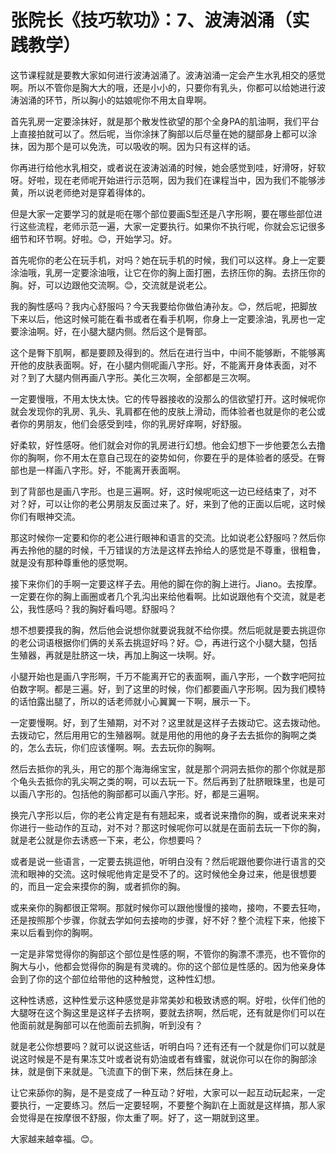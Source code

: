 # 张院长《技巧软功》：7、波涛汹涌（实践教学）

这节课程就是要教大家如何进行波涛汹涌了。波涛汹涌一定会产生水乳相交的感觉啊。所以不管你是胸大大的哦，还是小小的，只要你有乳头，你都可以给她进行波涛汹涌的环节，所以胸小的姑娘呢你不用太自卑啊。

首先乳房一定要涂抹好，就是那个散发性欲望的那个全身PA的肌油啊，我们平台上直接拍就可以了。然后呢，当你涂抹了胸部以后尽量在她的腿部身上都可以涂抹，因为那个是可以免洗，可以吸收的啊。因为只有这样的话。

你再进行给他水乳相交，或者说在波涛汹涌的时候，她会感觉到哇，好滑呀，好软呀。好啦，现在老师呢开始进行示范啊，因为我们在课程当中，因为我们不能够涉黄，所以说老师绝对是穿着得体的。

但是大家一定要学习的就是呃在哪个部位要画S型还是八字形啊，要在哪些部位进行这些流程，老师示范一遍，大家一定要执行。如果你不执行呢，你就会忘记很多细节和环节啊。好啦。😊，开始学习。好。

首先呢你的老公在玩手机，对吗？她在玩手机的时候，我们可以这样。身上一定要涂油哦，乳房一定要涂油哦，让它在你的胸上面打圈，去挤压你的胸。去挤压你的胸。好，可以边跟他交流啊。😊，交流就是说老公。

我的胸性感吗？我内心舒服吗？今天我要给你做伯涛孙友。😊，然后呢，把脚放下来以后，他这时候可能在看书或者在看手机啊，你身上一定要涂油，乳房也一定要涂油啊。好，在小腿大腿内侧。然后这个是臀部。

这个是臀下肌啊，都是要顾及得到的。然后在进行当中，中间不能够断，不能够离开他的皮肤表面啊。好，在小腿内侧呢画八字形。好，不能离开身体表面，对不对？到了大腿内侧再画八字形。美化三次啊，全部都是三次啊。

一定要慢哦，不用太快太快。它的传导器接收的没那么的信欲望打开。这时候呢你就会发现你的乳房、乳头、乳肩都在他的皮肤上滑动，而体验者也就是你的老公或者你的男朋友，他们会感受到哇，你的乳房好痒啊，好舒服。

好柔软，好性感呀。他们就会对你的乳房进行幻想。他会幻想下一步他要怎么去撸你的胸啊，你不用太在意自己现在的姿势如何，你要在乎的是体验者的感受。在臀部也是一样画八字形。好，不能离开表面啊。

到了背部也是画八字形。也是三遍啊。好，这时候呢呃这一边已经结束了，对不对？好，可以让你的老公男朋友反面过来了。好，来到了他的正面以后呢，这时候你们有眼神交流。

那这时候你一定要和你的老公进行眼神和语言的交流。比如说老公舒服吗？然后你再去拎他的腿的时候，千万错误的方法是这样去拎给人的感觉是不尊重，很粗鲁，就是没有那种尊重他的感觉啊。

接下来你们的手啊一定要这样子去。用他的脚在你的胸上进行。Jiano。去按摩。一定要在你的胸上画圈或者几个乳沟出来给他看啊。比如说跟他有个交流，就是老公，我性感吗？我的胸好看吗嗯。舒服吗？

想不想要摸我的胸，然后他会说想你就要说我就不给你摸。然后呃就是要去挑逗你的老公词语根据你们俩的关系去挑逗好吗？好。😊，再进行这个小腿大腿，包括生殖器，再就是肚脐这一块，再加上胸这一块啊。好。

小腿开始也是画八字形啊，千万不能离开它的表面啊，画八字形，一个数字吧阿拉伯数字啊。都是三遍。好，到了这里的时候，你们都要画八字形啊。因为我们模特的话怕露出腿了，所以的话老师就小心翼翼一下啊，展示一下。

一定要慢啊。好，到了生殖期，对不对？这里就是这样子去拨动它。这去拨动他。去拨动它，然后用用它的生殖器啊。就是用他的用他的身子去去抵你的胸啊之类的，怎么去玩，你们应该懂啊。啊。去去玩你的胸啊。

然后去抵你的乳头，用它的那个海海绵宝宝，就是那个洞洞去抵你的那个你就是那个龟头去抵你的乳尖啊之类的啊，可以去玩一下。然后再到了肚脐眼珠里，也是可以画八字形的。包括他的胸部都可以画八字形。好，都是三遍啊。

换完八字形以后，你的老公肯定是有有翘起来，或者说来撸你的胸，或者说来来对你进行一些动作的互动，对不对？那这时候呢你可以就是在面前去玩一下你的胸，就是老公就是你去诱惑一下来，老公，你想要吗？

或者是说一些语言，一定要去挑逗他，听明白没有？然后呢跟他要你进行语言的交流和眼神的交流。这时候呢他肯定是受不了的。这时候他全身过来，他是很想要的，而且一定会来摸你的胸，或者抓你的胸。

或来亲你的胸都很正常啊。那就时候你可以跟他慢慢的接吻，接吻，不要去狂吻，还是按照那个步骤，你就去学如何去接吻的步骤，好不好？整个流程下来，他接下来以后看到你的胸啊。

一定是非常觉得你的胸部这个部位是性感的啊，不管你的胸漂不漂亮，也不管你的胸大与小，他都会觉得你的胸是有灵魂的。你的这个部位是性感的。因为他亲身体会到了你的这个部位给带他的这种触觉，这种性幻想。

这种性诱惑，这种性爱示这种感觉是非常美妙和极致诱惑的啊。好啦，伙伴们他的大腿呀在这个胸这里是这样子去挤啊，要就去挤啊，然后呢，还有就是你们可以在他面前就是胸部可以在他面前去抓胸，听到没有？

就是老公你想要吗？就可以说这些话，听明白吗？还有还有一个就是你们可以就是说这时候是不是有果冻艾叶或者说有奶油或者有蜂蜜，就说你可以在你的胸部涂抹，就是倒下来就是。飞流直下的倒下来，然后抹在身上。

让它来舔你的胸，是不是变成了一种互动？好啦，大家可以一起互动玩起来，一定要执行，一定要练习。然后一定要轻啊，不要整个胸趴在上面就是这样搞，那人家会觉得是在按摩很不舒服，你太重了啊。好了，这一期就到这里。

大家越来越幸福。😊。
